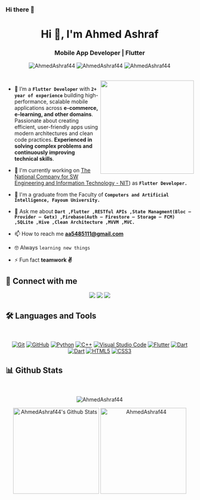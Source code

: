 ### Hi there 👋
<h1 align="center">Hi 👋, I'm Ahmed Ashraf</h1>
<h3 align="center">Mobile App Developer | Flutter</h3>

<p align="center"> <img src="https://komarev.com/ghpvc/?username=AhmedAshraf44&label=Profile%20views&color=0e75b6&style=flat" alt="AhmedAshraf44" />
		   <img src="https://badges.pufler.dev/repos/AhmedAshraf44" alt="AhmedAshraf44" />
		   <img src="https://img.shields.io/github/followers/AhmedAshraf44?label=Followers" alt="AhmedAshraf44" /></p>

<br>
<img align="right" src="https://user-images.githubusercontent.com/63050133/156676671-d5b2e362-97d4-4404-9447-dd71ddfea82f.gif" width = 250px/>     

- 🌱 I’m a **`Flutter Developer`** with **`2+ year of experience`** building high-performance, scalable mobile applications across **e-commerce, e-learning, and other domains**. Passionate about creating efficient, user-friendly apps using modern architectures and clean code practices. **Experienced in solving complex problems and continuously improving technical skills**.

  
- 🔭 I'm currently working on [The National Company for SW Engineering and Information Technology - NIT](https://www.linkedin.com/company/the-national-company-for-sw-engineering-and-information-technology---nit/)) as **`Flutter Developer.`**

- 🏫 I'm a graduate from the Faculty of **`Computers and Artificial Intelligence, Fayoum University.`**
  
- 💬 Ask me about **`Dart ,Flutter ,RESTful APIs ,State Managment(Bloc – Provider – Getx) ,Firebase(Auth – Firestore – Storage – FCM) ,SQLite ,Hive ,Clean Architecture ,MVVM ,MVC.`**

- 📫 How to reach me **aa5485111@gmail.com**

- :nerd_face: Always `learning new things`

- ⚡ Fun fact **teamwork ✌️**

## 📩 Connect with me

<p align="center">
    <a href="mailto:aa5485111@gmail.com" title="Gmail"><img src="https://img.shields.io/badge/gmail-%23F05033.svg?style=for-the-badge&logo=gmail&logoColor=white"/></a>  
<a href="https://www.facebook.com/profile.php?id=100010510664997&mibextid=ZbWKwL" title="Facebook"><img src="https://img.shields.io/badge/Facebook-%231877F2.svg?style=for-the-badge&logo=Facebook&logoColor=white"/></a>
    <a href="https://www.linkedin.com/in/ahmedashrafnoman/" title="LinkedIn"><img src="https://img.shields.io/badge/linkedin-%230077B5.svg?style=for-the-badge&logo=linkedin&logoColor=white"/></a>  
    </p>
    

## 🛠 Languages and Tools

<br>
<p align="center">
<a href="https://git-scm.com/" title="Git"><img src="https://img.shields.io/badge/git-%23F05033.svg?style=for-the-badge&logo=git&logoColor=white" alt="Git"></a>
<a href="https://github.com/" title="GitHub"><img src="https://img.shields.io/badge/github-%23121011.svg?style=for-the-badge&logo=github&logoColor=white" alt="GitHub"></a>
<a href="https://www.python.org/" title="Python"><img src="https://img.shields.io/badge/python-3670A0?style=for-the-badge&logo=python&logoColor=ffdd54" alt="Python"></a>
<a href="https://www.w3schools.com/cpp/" title="C++"><img src="https://img.shields.io/badge/c++-%23239120?style=for-the-badge&logo=c&logoColor=white" alt="C++"></a>
<a href="https://code.visualstudio.com/" title="Visual Studio Code"><img src="https://img.shields.io/badge/Visual%20Studio%20Code-0078d7.svg?style=for-the-badge&logo=visual-studio-code&logoColor=white" alt="Visual Studio Code"></a>
<a href="https://flutter.dev" title="Flutter"><img src="https://img.shields.io/badge/flutter-%231572B6.svg?style=for-the-badge&logo=flutter&logoColor=white" alt="Flutter"></a>
<a href="https://dart.dev" title="Dart"><img src="https://img.shields.io/badge/dart-%231572B6.svg?style=for-the-badge&logo=dart&logoColor=white" alt="Dart"></a>
<a href="https://firebase.google.com/" title="Firebase"><img src="https://img.shields.io/badge/firebase-3670A0?style=for-the-badge&logo=firebase&logoColor=white" alt="Dart"></a>
<a href="https://www.w3.org/TR/html5/" title="HTML5"><img src="https://img.shields.io/badge/html5-%23E34F26.svg?style=for-the-badge&logo=html5&logoColor=white" alt="HTML5"></a>
<a href="https://www.w3.org/Style/CSS/" title="CSS3"><img src="https://img.shields.io/badge/css3-%23157122B6.svg?style=for-the-badge&logo=css3&logoColor=white" alt="CSS3"></a>

</p>





## 📊 Github Stats
<br/>
<p align="center"><img src="https://github-readme-streak-stats.herokuapp.com/?user=AhmedAshraf44&theme=algolia" alt="AhmedAshraf44" /></p>

  <p align="center">
    <a href="https://github.com/anuraghazra/github-readme-stats">
	    <img alt="AhmedAshraf44's Github Stats" src="https://github-readme-stats.vercel.app/api?username=AhmedAshraf44&show_icons=true&count_private=true&locale=en&theme=tokyonight&layout=compact" height="230px"/></a>
	  <img src="https://github-readme-stats.vercel.app/api/top-langs?username=AhmedAshraf44&langs_count=10&show_icons=true&locale=en&theme=tokyonight" alt="AhmedAshraf44" height="230px"/>
<br/>

  </p>
